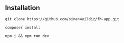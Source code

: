 ## Installation

`git clone https://github.com/sinan4yildiz/fh-app.git`

`composer install`

`npm i && npm run dev`
